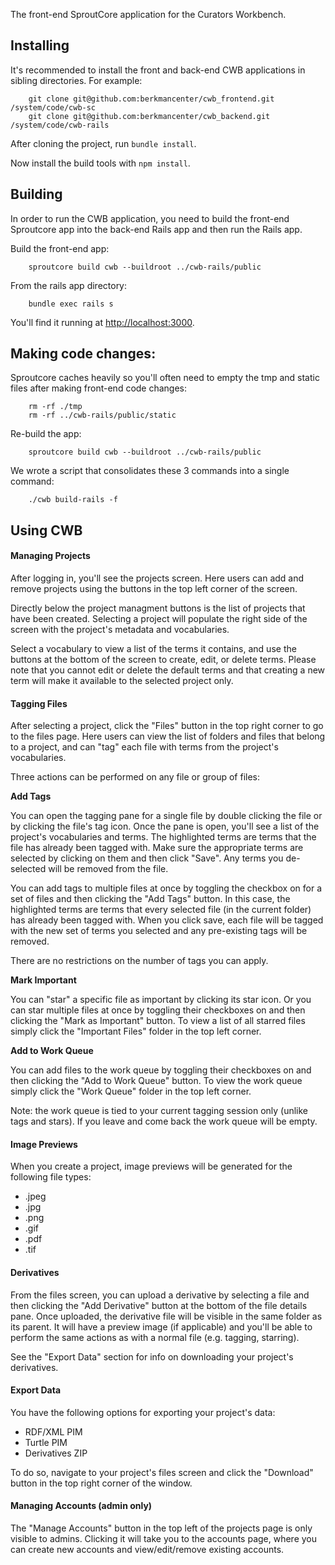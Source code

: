 The front-end SproutCore application for the Curators Workbench.

## Installing

It's recommended to install the front and back-end CWB applications in sibling directories. For example:

		git clone git@github.com:berkmancenter/cwb_frontend.git /system/code/cwb-sc
		git clone git@github.com:berkmancenter/cwb_backend.git /system/code/cwb-rails

After cloning the project, run `bundle install`.

Now install the build tools with `npm install`.

## Building

In order to run the CWB application, you need to build the front-end Sproutcore app into the back-end Rails app and then run the Rails app.

Build the front-end app:

		sproutcore build cwb --buildroot ../cwb-rails/public

From the rails app directory:

		bundle exec rails s

You'll find it running at [http://localhost:3000](http://localhost:3000).

## Making code changes:

Sproutcore caches heavily so you'll often need to empty the tmp and static files after making front-end code changes:

		rm -rf ./tmp
		rm -rf ../cwb-rails/public/static

Re-build the app:

		sproutcore build cwb --buildroot ../cwb-rails/public

We wrote a script that consolidates these 3 commands into a single command:

		./cwb build-rails -f

## Using CWB

#### Managing Projects

After logging in, you'll see the projects screen. Here users can add and remove projects using the buttons in the top left corner of the screen.

Directly below the project managment buttons is the list of projects that have been created. Selecting a project will populate the right side of the screen with the project's metadata and vocabularies.

Select a vocabulary to view a list of the terms it contains, and use the buttons at the bottom of the screen to create, edit, or delete terms. Please note that you cannot edit or delete the default terms and that creating a new term will make it available to the selected project only.

#### Tagging Files

After selecting a project, click the "Files" button in the top right corner to go to the files page. Here users can view the list of folders and files that belong to a project, and can "tag" each file with terms from the project's vocabularies.

Three actions can be performed on any file or group of files:

**Add Tags**

You can open the tagging pane for a single file by double clicking the file or by clicking the file's tag icon. Once the pane is open, you'll see a list of the project's vocabularies and terms. The highlighted terms are terms that the file has already been tagged with. Make sure the appropriate terms are selected by clicking on them and then click "Save". Any terms you de-selected will be removed from the file.

You can add tags to multiple files at once by toggling the checkbox on for a set of files and then clicking the "Add Tags" button. In this case, the highlighted terms are terms that every selected file (in the current folder) has already been tagged with. When you click save, each file will be tagged with the new set of terms you selected and any pre-existing tags will be removed.

There are no restrictions on the number of tags you can apply.

**Mark Important**

You can "star" a specific file as important by clicking its star icon. Or you can star multiple files at once by toggling their checkboxes on and then clicking the "Mark as Important" button. To view a list of all starred files simply click the "Important Files" folder in the top left corner.

**Add to Work Queue**

You can add files to the work queue by toggling their checkboxes on and then clicking the "Add to Work Queue" button. To view the work queue simply click the "Work Queue" folder in the top left corner.

Note: the work queue is tied to your current tagging session only (unlike tags and stars). If you leave and come back the work queue will be empty.

#### Image Previews

When you create a project, image previews will be generated for the following file types:

- .jpeg
- .jpg
- .png
- .gif
- .pdf
- .tif

#### Derivatives

From the files screen, you can upload a derivative by selecting a file and then clicking the "Add Derivative" button at the bottom of the file details pane. Once uploaded, the derivative file will be visible in the same folder as its parent. It will have a preview image (if applicable) and you'll be able to perform the same actions as with a normal file (e.g. tagging, starring).

See the "Export Data" section for info on downloading your project's derivatives.

#### Export Data

You have the following options for exporting your project's data:

- RDF/XML PIM
- Turtle PIM
- Derivatives ZIP

To do so, navigate to your project's files screen and click the "Download" button in the top right corner of the window.

#### Managing Accounts (admin only)

The "Manage Accounts" button in the top left of the projects page is only visible to admins. Clicking it will take you to the accounts page, where you can create new accounts and view/edit/remove existing accounts.